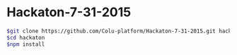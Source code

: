 # Hackaton-7-31-2015

```sh
$git clone https://github.com/Colu-platform/Hackaton-7-31-2015.git hackaton
$cd hackaton
$npm install
```

